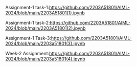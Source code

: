 Assignment-1 task-1:https://github.com/2203A51801/AIML-2024/blob/main/2203A51801(1).ipynb


Assignment-1 task-2:https://github.com/2203A51801/AIML-2024/blob/main/2203A51801(2).ipynb


Assignment-1 Task-3:https://github.com/2203A51801/AIML-2024/blob/main/2203a51801(3).ipynb


Week-2 Assignment:https://github.com/2203A51801/AIML-2024/blob/main/2203a51801(4).ipynb
